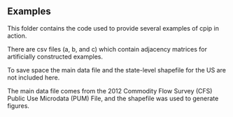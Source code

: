 ## Examples

This folder contains the code used to provide several examples of cpip in action.

There are csv files (a, b, and c) which contain adjacency matrices for artificially constructed examples.

To save space the main data file and the state-level shapefile for the US are not included here.

The main data file comes from the 2012 Commodity Flow Survey (CFS) Public Use Microdata (PUM) File, and the shapefile was used to generate figures.
